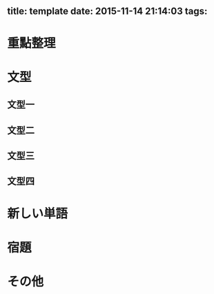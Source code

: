 title: template
date: 2015-11-14 21:14:03
tags:
---
# 重點整理

<!-- more -->

# 文型

## 文型一

## 文型二

## 文型三

## 文型四

# 新しい単語

# 宿題

# その他
